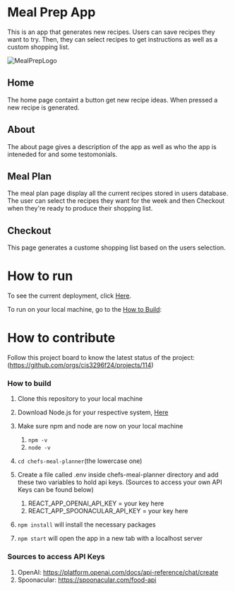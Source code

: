 # Meal Prep App
This is an app that generates new recipes.  Users can save recipes they want to try.  Then, they can select recipes to get instructions as well as a custom shopping list. 

![MealPrepLogo](https://github.com/user-attachments/assets/96a874b3-763e-42e8-b5d2-14f36909df07)


## Home
The home page containt a button get new recipe ideas. When pressed a new recipe is generated.
## About
The about page gives a description of the app as well as who the app is inteneded for and some testomonials.
## Meal Plan
The meal plan page display all the current recipes stored in users database.  The user can select the recipes they want for the week and then Checkout when they're ready to produce their shopping list.
## Checkout
This page generates a custome shopping list based on the users selection.

# How to run
To see the current deployment, click [Here](https://my-secret-recipes.netlify.app/).

To run on your local machine, go to the [How to Build](#how-to-build): 

# How to contribute
Follow this project board to know the latest status of the project: (https://github.com/orgs/cis3296f24/projects/114) 

### How to build
1. Clone this repository to your local machine
2. Download Node.js for your respective system, [Here](https://nodejs.org/en/download/current) 
3. Make sure npm and node are now on your local machine
    1. `npm -v`
    2. `node -v`
4. `cd chefs-meal-planner`(the lowercase one)
5. Create a file called .env inside chefs-meal-planner directory and add these two variables to hold api keys. (Sources to access your own API Keys can be found below)
    1.   REACT_APP_OPENAI_API_KEY = your key here
    2.   REACT_APP_SPOONACULAR_API_KEY = your key here

6. `npm install` will install the necessary packages 
7. `npm start` will open the app in a new tab with a localhost server 

### Sources to access API Keys
1. OpenAI: https://platform.openai.com/docs/api-reference/chat/create
2. Spoonacular: https://spoonacular.com/food-api

